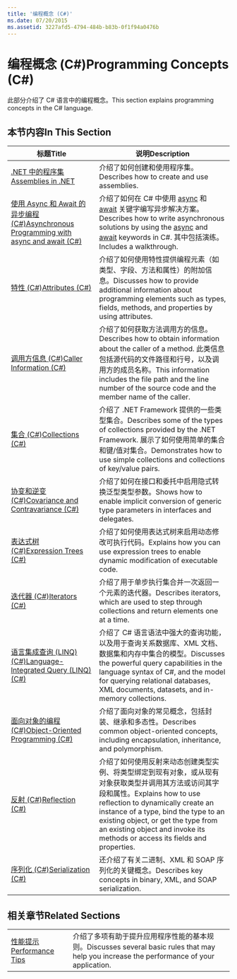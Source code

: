 ```yaml
---
title: '编程概念 (C#)'
ms.date: 07/20/2015
ms.assetid: 3227afd5-4794-484b-b83b-0f1f94a0476b
---
```

# <a name="programming-concepts-c"></a><span data-ttu-id="a8765-102">编程概念 (C#)</span><span class="sxs-lookup"><span data-stu-id="a8765-102">Programming Concepts (C#)</span></span>
<span data-ttu-id="a8765-103">此部分介绍了 C# 语言中的编程概念。</span><span class="sxs-lookup"><span data-stu-id="a8765-103">This section explains programming concepts in the C# language.</span></span>  
  
## <a name="in-this-section"></a><span data-ttu-id="a8765-104">本节内容</span><span class="sxs-lookup"><span data-stu-id="a8765-104">In This Section</span></span>  
  
|<span data-ttu-id="a8765-105">标题</span><span class="sxs-lookup"><span data-stu-id="a8765-105">Title</span></span>|<span data-ttu-id="a8765-106">说明​​</span><span class="sxs-lookup"><span data-stu-id="a8765-106">Description</span></span>|  
|-----------|-----------------|  
|[<span data-ttu-id="a8765-107">.NET 中的程序集</span><span class="sxs-lookup"><span data-stu-id="a8765-107">Assemblies in .NET</span></span>](../../../standard/assembly/index.md)|<span data-ttu-id="a8765-108">介绍了如何创建和使用程序集。</span><span class="sxs-lookup"><span data-stu-id="a8765-108">Describes how to create and use assemblies.</span></span>|  
|[<span data-ttu-id="a8765-109">使用 Async 和 Await 的异步编程 (C#)</span><span class="sxs-lookup"><span data-stu-id="a8765-109">Asynchronous Programming with async and await (C#)</span></span>](../../../csharp/programming-guide/concepts/async/index.md)|<span data-ttu-id="a8765-110">介绍了如何在 C# 中使用 [async](../../../csharp/language-reference/keywords/async.md) 和 [await](../../../csharp/language-reference/keywords/await.md) 关键字编写异步解决方案。</span><span class="sxs-lookup"><span data-stu-id="a8765-110">Describes how to write asynchronous solutions by using the [async](../../../csharp/language-reference/keywords/async.md) and [await](../../../csharp/language-reference/keywords/await.md) keywords in C#.</span></span> <span data-ttu-id="a8765-111">其中包括演练。</span><span class="sxs-lookup"><span data-stu-id="a8765-111">Includes a walkthrough.</span></span>|  
|[<span data-ttu-id="a8765-112">特性 (C#)</span><span class="sxs-lookup"><span data-stu-id="a8765-112">Attributes (C#)</span></span>](../../../csharp/programming-guide/concepts/attributes/index.md)|<span data-ttu-id="a8765-113">介绍了如何使用特性提供编程元素（如类型、字段、方法和属性）的附加信息。</span><span class="sxs-lookup"><span data-stu-id="a8765-113">Discusses how to provide additional information about programming elements such as types, fields, methods, and properties by using attributes.</span></span>|  
|[<span data-ttu-id="a8765-114">调用方信息 (C#)</span><span class="sxs-lookup"><span data-stu-id="a8765-114">Caller Information (C#)</span></span>](../../../csharp/programming-guide/concepts/caller-information.md)|<span data-ttu-id="a8765-115">介绍了如何获取方法调用方的信息。</span><span class="sxs-lookup"><span data-stu-id="a8765-115">Describes how to obtain information about the caller of a method.</span></span> <span data-ttu-id="a8765-116">此类信息包括源代码的文件路径和行号，以及调用方的成员名称。</span><span class="sxs-lookup"><span data-stu-id="a8765-116">This information includes the file path and the line number of the source code and the member name of the caller.</span></span>|  
|[<span data-ttu-id="a8765-117">集合 (C#)</span><span class="sxs-lookup"><span data-stu-id="a8765-117">Collections (C#)</span></span>](../../../csharp/programming-guide/concepts/collections.md)|<span data-ttu-id="a8765-118">介绍了 .NET Framework 提供的一些类型集合。</span><span class="sxs-lookup"><span data-stu-id="a8765-118">Describes some of the types of collections provided by the .NET Framework.</span></span> <span data-ttu-id="a8765-119">展示了如何使用简单的集合和键/值对集合。</span><span class="sxs-lookup"><span data-stu-id="a8765-119">Demonstrates how to use simple collections and collections of key/value pairs.</span></span>|  
|[<span data-ttu-id="a8765-120">协变和逆变 (C#)</span><span class="sxs-lookup"><span data-stu-id="a8765-120">Covariance and Contravariance (C#)</span></span>](../../../csharp/programming-guide/concepts/covariance-contravariance/index.md)|<span data-ttu-id="a8765-121">介绍了如何在接口和委托中启用隐式转换泛型类型参数。</span><span class="sxs-lookup"><span data-stu-id="a8765-121">Shows how to enable implicit conversion of generic type parameters in interfaces and delegates.</span></span>|  
|[<span data-ttu-id="a8765-122">表达式树 (C#)</span><span class="sxs-lookup"><span data-stu-id="a8765-122">Expression Trees (C#)</span></span>](../../../csharp/programming-guide/concepts/expression-trees/index.md)|<span data-ttu-id="a8765-123">介绍了如何使用表达式树来启用动态修改可执行代码。</span><span class="sxs-lookup"><span data-stu-id="a8765-123">Explains how you can use expression trees to enable dynamic modification of executable code.</span></span>|  
|[<span data-ttu-id="a8765-124">迭代器 (C#)</span><span class="sxs-lookup"><span data-stu-id="a8765-124">Iterators (C#)</span></span>](../../../csharp/programming-guide/concepts/iterators.md)|<span data-ttu-id="a8765-125">介绍了用于单步执行集合并一次返回一个元素的迭代器。</span><span class="sxs-lookup"><span data-stu-id="a8765-125">Describes iterators, which are used to step through collections and return elements one at a time.</span></span>|  
|[<span data-ttu-id="a8765-126">语言集成查询 (LINQ) (C#)</span><span class="sxs-lookup"><span data-stu-id="a8765-126">Language-Integrated Query (LINQ) (C#)</span></span>](../../../csharp/programming-guide/concepts/linq/index.md)|<span data-ttu-id="a8765-127">介绍了 C# 语言语法中强大的查询功能，以及用于查询关系数据库、XML 文档、数据集和内存中集合的模型。</span><span class="sxs-lookup"><span data-stu-id="a8765-127">Discusses the powerful query capabilities in the language syntax of C#, and the model for querying relational databases, XML documents, datasets, and in-memory collections.</span></span>|  
|[<span data-ttu-id="a8765-128">面向对象的编程 (C#)</span><span class="sxs-lookup"><span data-stu-id="a8765-128">Object-Oriented Programming (C#)</span></span>](../../../csharp/programming-guide/concepts/object-oriented-programming.md)|<span data-ttu-id="a8765-129">介绍了面向对象的常见概念，包括封装、继承和多态性。</span><span class="sxs-lookup"><span data-stu-id="a8765-129">Describes common object-oriented concepts, including encapsulation, inheritance, and polymorphism.</span></span>|  
|[<span data-ttu-id="a8765-130">反射 (C#)</span><span class="sxs-lookup"><span data-stu-id="a8765-130">Reflection (C#)</span></span>](../../../csharp/programming-guide/concepts/reflection.md)|<span data-ttu-id="a8765-131">介绍了如何使用反射来动态创建类型实例、将类型绑定到现有对象，或从现有对象获取类型并调用其方法或访问其字段和属性。</span><span class="sxs-lookup"><span data-stu-id="a8765-131">Explains how to use reflection to dynamically create an instance of a type, bind the type to an existing object, or get the type from an existing object and invoke its methods or access its fields and properties.</span></span>|  
|[<span data-ttu-id="a8765-132">序列化 (C#)</span><span class="sxs-lookup"><span data-stu-id="a8765-132">Serialization (C#)</span></span>](../../../csharp/programming-guide/concepts/serialization/index.md)|<span data-ttu-id="a8765-133">还介绍了有关二进制、XML 和 SOAP 序列化的关键概念。</span><span class="sxs-lookup"><span data-stu-id="a8765-133">Describes key concepts in binary, XML, and SOAP serialization.</span></span>|  
  
## <a name="related-sections"></a><span data-ttu-id="a8765-134">相关章节</span><span class="sxs-lookup"><span data-stu-id="a8765-134">Related Sections</span></span>  
  
|||  
|---|---|  
|[<span data-ttu-id="a8765-135">性能提示</span><span class="sxs-lookup"><span data-stu-id="a8765-135">Performance Tips</span></span>](../../../../docs/framework/performance/performance-tips.md) | <span data-ttu-id="a8765-136">介绍了多项有助于提升应用程序性能的基本规则。</span><span class="sxs-lookup"><span data-stu-id="a8765-136">Discusses several basic rules that may help you increase the performance of your application.</span></span>|
